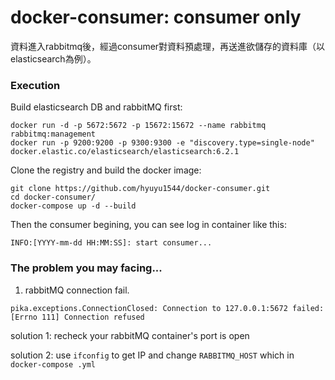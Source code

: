 # docker-consumer: consumer only

資料進入rabbitmq後，經過consumer對資料預處理，再送進欲儲存的資料庫（以elasticsearch為例）。

### Execution

Build elasticsearch DB and rabbitMQ first:
```
docker run -d -p 5672:5672 -p 15672:15672 --name rabbitmq rabbitmq:management
docker run -p 9200:9200 -p 9300:9300 -e "discovery.type=single-node" docker.elastic.co/elasticsearch/elasticsearch:6.2.1
```

Clone the registry and build the docker image:
```
git clone https://github.com/hyuyu1544/docker-consumer.git
cd docker-consumer/
docker-compose up -d --build
```

Then the consumer begining, you can see log in container like this:
```
INFO:[YYYY-mm-dd HH:MM:SS]: start consumer...
```

### The problem you may facing...

1. rabbitMQ connection fail.
```
pika.exceptions.ConnectionClosed: Connection to 127.0.0.1:5672 failed: [Errno 111] Connection refused
```

solution 1: recheck your rabbitMQ container's port is open

solution 2: use `ifconfig` to get IP and change `RABBITMQ_HOST` which in `docker-compose .yml`
